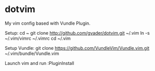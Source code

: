 dotvim
======

My vim config based with Vundle Plugin.  

Setup:
cd ~
git clone http://github.com/gvader/dotvim.git ~/.vim
ln -s ~/.vim/vimrc ~/.vimrc
cd ~/.vim

Setup Vundle:
git clone https://github.com/VundleVim/Vundle.vim.git ~/.vim/bundle/Vundle.vim

Launch vim and run :PluginInstall


